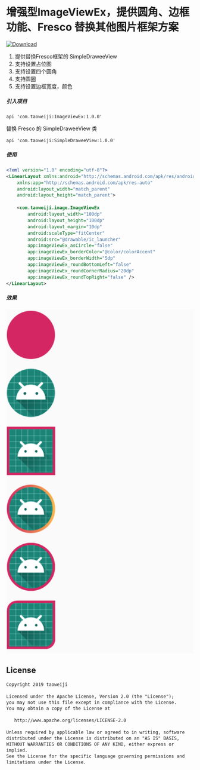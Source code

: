 

# 增强型ImageViewEx，提供圆角、边框功能、Fresco 替换其他图片框架方案

[![Download](https://api.bintray.com/packages/taoweiji/maven/ImageViewEx/images/download.svg)](https://bintray.com/taoweiji/maven/ImageViewEx/_latestVersion)

1. 提供替换Fresco框架的 SimpleDraweeView
2. 支持设置占位图
3. 支持设置四个圆角
4. 支持圆圈
5. 支持设置边框宽度，颜色

##### 引入项目

```
api 'com.taoweiji:ImageViewEx:1.0.0'
```
替换 Fresco 的 SimpleDraweeView 类
```
api 'com.taoweiji:SimpleDraweeView:1.0.0'
```

##### 使用
```xml
<?xml version="1.0" encoding="utf-8"?>
<LinearLayout xmlns:android="http://schemas.android.com/apk/res/android"
    xmlns:app="http://schemas.android.com/apk/res-auto"
    android:layout_width="match_parent"
    android:layout_height="match_parent">

    <com.taoweiji.image.ImageViewEx
        android:layout_width="100dp"
        android:layout_height="100dp"
        android:layout_margin="10dp"
        android:scaleType="fitCenter"
        android:src="@drawable/ic_launcher"
        app:imageViewEx_asCircle="false"
        app:imageViewEx_borderColor="@color/colorAccent"
        app:imageViewEx_borderWidth="5dp"
        app:imageViewEx_roundBottomLeft="false"
        app:imageViewEx_roundCornerRadius="20dp"
        app:imageViewEx_roundTopRight="false" />
</LinearLayout>

```


##### 效果
![Download](example_01.png)



## License

    Copyright 2019 taoweiji
    
    Licensed under the Apache License, Version 2.0 (the "License");
    you may not use this file except in compliance with the License.
    You may obtain a copy of the License at
    
       http://www.apache.org/licenses/LICENSE-2.0
    
    Unless required by applicable law or agreed to in writing, software
    distributed under the License is distributed on an "AS IS" BASIS,
    WITHOUT WARRANTIES OR CONDITIONS OF ANY KIND, either express or implied.
    See the License for the specific language governing permissions and
    limitations under the License.


